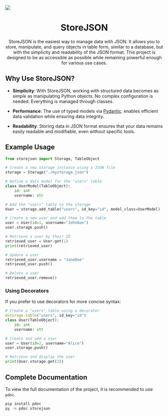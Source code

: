 ![](https://cdn.discordapp.com/attachments/1260365923399762021/1279777654966325281/Frame_24.png?ex=66d5ad52&is=66d45bd2&hm=6dbc2843aa21198e1d34c59774bbb04802a53a452355df96b1ebd76ec9206f9c&)

<h1 align="center">StoreJSON</h1>

<p align="center">
StoreJSON is the easiest way to manage data with JSON. It allows you to store, manipulate, and query objects in table form, similar to a database, but with the simplicity and readability of the JSON format. This project is designed to be as accessible as possible while remaining powerful enough for various use cases.
</p>

## Why Use StoreJSON?

- **Simplicity**: With StoreJSON, working with structured data becomes as simple as manipulating Python objects. No complex configuration is needed. Everything is managed through classes.
  
- **Performance**: The use of typed models via [Pydantic](https://docs.pydantic.dev/latest/). enables efficient data validation while ensuring data integrity.

- **Readability**: Storing data in JSON format ensures that your data remains easily readable and modifiable, even without specific tools.

## Example Usage

```python
from storejson import Storage, TableObject

# Create a new storage instance using a JSON file
storage = Storage("./mystorage.json")

# Define a data model for the "users" table
class UserModel(TableObject):
    id: int
    username: str

# Add the "users" table to the storage
User = storage.add_table("users", id_key="id", model_class=UserModel)

# Create a new user and add them to the table
user = User(id=1, username="JohnDoe")
user.storage.push()

# Retrieve a user by their ID
retrieved_user = User.get(1)
print(retrieved_user)

# Update a user
retrieved_user.username = "JaneDoe"
retrieved_user.push()

# Delete a user
retrieved_user.remove()
```

### Using Decorators

If you prefer to use decorators for more concise syntax:

```python
# Create a "users" table using a decorator
@storage.table("users", id_key="id")
class User(TableObject):
    id: int
    username: str

# Create and add a user
user = User(id=2, username="Alice")
user.storage.push()

# Retrieve and display the user
print(User.storage.get(2))
```

## Complete Documentation

To view the full documentation of the project, it is recommended to use `pdoc`.

```bash
pip install pdoc
py -m pdoc storejson
```
